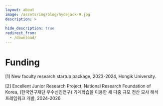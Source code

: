 ```yaml
---
layout: about
image: /assets/img/blog/hydejack-9.jpg
description: >
.
hide_description: true
redirect_from:
  - /download/
---
```


# Funding

[1] New faculty research startup package, 2023-2024, Hongik University.  

[2] Excellent Junior Research Project, National Research Foundation of Korea, (한국연구재단 우수신진연구) 기계학습을 이용한 새 다중 규모 전산 모사 해석 프레임워크 개발, 2024-2026


